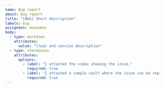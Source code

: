 ```yaml
---
name: Bug report
about: Bug report
title: "[BUG] Short description"
labels: bug
assignees: mnaoumov
body:
  - type: markdown
    attributes:
      value: "Clear and concise description"
  - type: checkboxes
    attributes:
      options:
        - label: "I attached the video showing the issue."
          required: true
        - label: "I attached a sample vault where the issue can be reproduced."
          required: true
---
```

